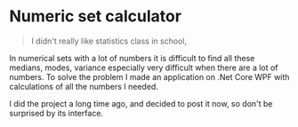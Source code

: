 <h1>Numeric set calculator</h1>

> I didn't really like statistics class in school, 

In numerical sets with a lot of numbers it is difficult to find all these medians, modes, variance especially very difficult when there are a lot of numbers. To solve the problem I made an application on .Net Core WPF with calculations of all the numbers I needed. 

I did the project a long time ago, and decided to post it now, so don't be surprised by its interface.